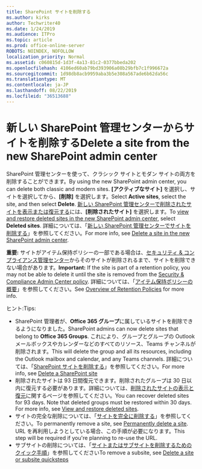 ```yaml
---
title: SharePoint サイトを削除する
ms.author: kirks
author: Techwriter40
ms.date: 1/24/2019
ms.audience: ITPro
ms.topic: article
ms.prod: office-online-server
ROBOTS: NOINDEX, NOFOLLOW
localization_priority: Normal
ms.assetid: c060815d-1d3f-4a13-81c2-0377bbeda202
ms.openlocfilehash: 4106ed60ab79bd393906a08b29bfb7c1f996672a
ms.sourcegitcommit: 1d98db8acb9959aba3b5e308a567ade6b62da56c
ms.translationtype: MT
ms.contentlocale: ja-JP
ms.lasthandoff: 08/22/2019
ms.locfileid: "36513688"
---
```

# <a name="delete-a-site-from-the-new-sharepoint-admin-center"></a><span data-ttu-id="07a7f-102">新しい SharePoint 管理センターからサイトを削除する</span><span class="sxs-lookup"><span data-stu-id="07a7f-102">Delete a site from the new SharePoint admin center</span></span>

<span data-ttu-id="07a7f-103">SharePoint 管理センターを使って、クラシック サイトとモダン サイトの両方を削除することができます。</span><span class="sxs-lookup"><span data-stu-id="07a7f-103">By using the new SharePoint admin center, you can delete both classic and modern sites.</span></span> <span data-ttu-id="07a7f-104">**[アクティブなサイト]** を選択し、サイトを選択してから、**[削除]** を選択します。</span><span class="sxs-lookup"><span data-stu-id="07a7f-104">Select **Active sites**, select the site, and then select **Delete**.</span></span> <span data-ttu-id="07a7f-105">[新しい SharePoint 管理センターで削除されたサイトを表示または復元する](https://docs.microsoft.com/sharepoint/view-and-restore-deleted-sites-in-new-admin-center)には、**[削除されたサイト]** を選択します。</span><span class="sxs-lookup"><span data-stu-id="07a7f-105">To [view and restore deleted sites in the new SharePoint admin center](https://docs.microsoft.com/sharepoint/view-and-restore-deleted-sites-in-new-admin-center), select **Deleted sites**.</span></span> <span data-ttu-id="07a7f-106">詳細については、「[新しい SharePoint 管理センターでサイトを削除する](https://docs.microsoft.com/sharepoint/delete-site-collection#delete-a-site-in-the-new-sharepoint-admin-center)」を参照してください。</span><span class="sxs-lookup"><span data-stu-id="07a7f-106">For more info, see [Delete a site in the new SharePoint admin center](https://docs.microsoft.com/sharepoint/delete-site-collection#delete-a-site-in-the-new-sharepoint-admin-center).</span></span>

<span data-ttu-id="07a7f-107">**重要:** サイトがアイテム保持ポリシーの一部である場合は、[セキュリティ &amp; コンプライアンス管理センター](https://protection.office.com/?rfr=AdminCenter#/homepage)からそのサイトが削除されるまで、サイトを削除できない場合があります。</span><span class="sxs-lookup"><span data-stu-id="07a7f-107">**Important:** If the site is part of a retention policy, you may not be able to delete it until the site is removed from the [Security &amp; Compliance Admin Center policy](https://protection.office.com/?rfr=AdminCenter#/homepage).</span></span> <span data-ttu-id="07a7f-108">詳細については、「[アイテム保持ポリシーの概要](https://docs.microsoft.com/office365/securitycompliance/retention-policies#content-in-onedrive-accounts-and-sharepoint-sites)」を参照してください。</span><span class="sxs-lookup"><span data-stu-id="07a7f-108">See [Overview of Retention Policies](https://docs.microsoft.com/office365/securitycompliance/retention-policies#content-in-onedrive-accounts-and-sharepoint-sites) for more info.</span></span> 

<span data-ttu-id="07a7f-109">ヒント:</span><span class="sxs-lookup"><span data-stu-id="07a7f-109">Tips:</span></span>
- <span data-ttu-id="07a7f-110">SharePoint 管理者が、**Office 365 グループ**に属しているサイトを削除できるようになりました。</span><span class="sxs-lookup"><span data-stu-id="07a7f-110">SharePoint admins can now delete sites that belong to **Office 365 Groups**.</span></span> <span data-ttu-id="07a7f-111">これにより、グループとグループの Outlook メールボックスやカレンダーなどのすべてのリソース、Teams チャンネルが削除されます。</span><span class="sxs-lookup"><span data-stu-id="07a7f-111">This will delete the group and all its resources, including the Outlook mailbox and calendar, and any Teams channels.</span></span> <span data-ttu-id="07a7f-112">詳細については、「[SharePoint サイトを削除する](https://docs.microsoft.com/sharepoint/manage-sites-in-new-admin-center#delete-a-site)」を参照してください。</span><span class="sxs-lookup"><span data-stu-id="07a7f-112">For more info, see [Delete a SharePoint site](https://docs.microsoft.com/sharepoint/manage-sites-in-new-admin-center#delete-a-site)</span></span>
- <span data-ttu-id="07a7f-p104">削除されたサイトは 93 日間復元できます。削除されたグループは 30 日以内に復元する必要があります。詳細については、[削除されたサイトの表示と復元](https://docs.microsoft.com/sharepoint/view-and-restore-deleted-sites-in-new-admin-center)に関するページを参照してください。</span><span class="sxs-lookup"><span data-stu-id="07a7f-p104">You can recover deleted sites for 93 days. Note that deleted groups must be restored within 30 days. For more info, see [View and restore deleted sites](https://docs.microsoft.com/sharepoint/view-and-restore-deleted-sites-in-new-admin-center).</span></span>
- <span data-ttu-id="07a7f-116">サイトの完全な削除については、「[サイトを完全に削除する](https://docs.microsoft.com/sharepoint/delete-site-collection#permanently-delete-a-site)」を参照してください。</span><span class="sxs-lookup"><span data-stu-id="07a7f-116">To permanently remove a site, see [Permanently delete a site](https://docs.microsoft.com/sharepoint/delete-site-collection#permanently-delete-a-site).</span></span> <span data-ttu-id="07a7f-117">URL を再利用しようとしている場合、この手順が必要になります。</span><span class="sxs-lookup"><span data-stu-id="07a7f-117">This step will be required if you're planning to re-use the URL.</span></span> 
- <span data-ttu-id="07a7f-118">サブサイトの削除については、「[サイトまたはサブサイトを削除するためのクイック手順](https://support.office.com/article/Delete-a-SharePoint-site-or-subsite-bc37b743-0cef-475e-9a8c-8fc4d40179fb#__bkmkshortcut)」を参照してください</span><span class="sxs-lookup"><span data-stu-id="07a7f-118">To remove a subsite, see [Delete a site or subsite quicksteps](https://support.office.com/article/Delete-a-SharePoint-site-or-subsite-bc37b743-0cef-475e-9a8c-8fc4d40179fb#__bkmkshortcut)</span></span>
